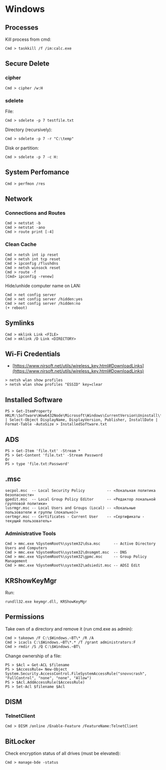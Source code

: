 # Windows




## Processes

Kill process from cmd:

```
Cmd > taskkill /f /im:calc.exe
```




## Secure Delete



### cipher

```
Cmd > cipher /w:H
```



### sdelete

File:

```
Cmd > sdelete -p 7 testfile.txt
```

Directory (recursively):

```
Cmd > sdelete -p 7 -r "C:\temp"
```

Disk or partition:

```
Cmd > sdelete -p 7 -c H:
```




## System Perfomance

```
Cmd > perfmon /res
```




## Network



### Connections and Routes

```
Cmd > netstat -b
Cmd > netstat -ano
Cmd > route print [-4]
```



### Clean Cache

```
Cmd > netsh int ip reset
Cmd > netsh int tcp reset
Cmd > ipconfig /flushdns
Cmd > netsh winsock reset
Cmd > route -f
[Cmd> ipconfig -renew]
```

Hide/unhide computer name on LAN:

```
Cmd > net config server
Cmd > net config server /hidden:yes
Cmd > net config server /hidden:no
(+ reboot)
```




## Symlinks

```
Cmd > mklink Link <FILE>
Cmd > mklink /D Link <DIRECTORY>
```




## Wi-Fi Credentials

* [https://www.nirsoft.net/utils/wireless_key.html#DownloadLinks](https://www.nirsoft.net/utils/wireless_key.html#DownloadLinks)

```
> netsh wlan show profiles
> netsh wlan show profiles "ESSID" key=clear
```




## Installed Software

```
PS > Get-ItemProperty HKLM:\Software\Wow6432Node\Microsoft\Windows\CurrentVersion\Uninstall\* | Select-Object DisplayName, DisplayVersion, Publisher, InstallDate | Format-Table -AutoSize > InstalledSoftware.txt
```




## ADS

```
PS > Get-Item 'file.txt' -Stream *
PS > Get-Content 'file.txt' -Stream Password
Or
PS > type 'file.txt:Password'
```




## .msc

```
secpol.msc  -- Local Security Policy          -- «Локальная политика безопасности»
gpedit.msc  -- Local Group Policy Editor      -- «Редактор локальной групповой политики»
lusrmgr.msc -- Local Users and Groups (Local) -- «Локальные пользователи и группы (локально)»
certmgr.msc -- Certificates - Current User    -- «Сертификаты - текущий пользователь»
```



### Administrative Tools

```
Cmd > mmc.exe %SystemRoot%\system32\dsa.msc      -- Active Directory Users and Computers
Cmd > mmc.exe %SystemRoot%\system32\dnsmgmt.msc  -- DNS
Cmd > mmc.exe %SystemRoot%\system32\gpmc.msc     -- Group Policy Management
Cmd > mmc.exe %SystemRoot%\system32\adsiedit.msc -- ADSI Edit
```




## KRShowKeyMgr

Run:

```
rundll32.exe keymgr.dll, KRShowKeyMgr
```




## Permissions

Take own of a directory and remove it (run cmd.exe as admin):

```
Cmd > takeown /F C:\$Windows.~BT\* /R /A 
Cmd > icacls C:\$Windows.~BT\*.* /T /grant administrators:F 
Cmd > rmdir /S /Q C:\$Windows.~BT\
```

Change ownership of a file:

```
PS > $Acl = Get-ACL $filename
PS > $AccessRule= New-Object System.Security.AccessControl.FileSystemAccessRule("snovvcrash", "FullControl", "none", "none", "Allow")
PS > $Acl.AddAccessRule($AccessRule)
PS > Set-Acl $filename $Acl
```




## DISM



### TelnetClient

```
Cmd > DISM /online /Enable-Feature /FeatureName:TelnetClient
```




## BitLocker

Check encryption status of all drives (must be elevated):

```
Cmd > manage-bde -status
```
